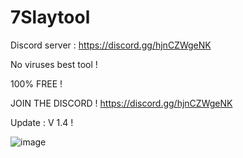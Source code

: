 # 7Slaytool

Discord server : https://discord.gg/hjnCZWgeNK

No viruses best tool !

100% FREE ! 

JOIN THE DISCORD ! https://discord.gg/hjnCZWgeNK

Update : V 1.4 !

![image](https://github.com/ALPHA7Back/7Slaytool/assets/163157882/3e366d84-a7a1-4c97-b0de-560bea77434c)
